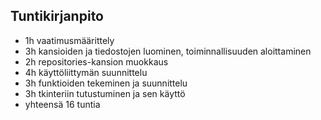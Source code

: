 ## Tuntikirjanpito
- 1h vaatimusmäärittely
- 3h kansioiden ja tiedostojen luominen, toiminnallisuuden aloittaminen
- 2h repositories-kansion muokkaus
- 4h käyttöliittymän suunnittelu
- 3h funktioiden tekeminen ja suunnittelu
- 3h  tkinteriin tutustuminen ja sen käyttö
- yhteensä 16 tuntia
